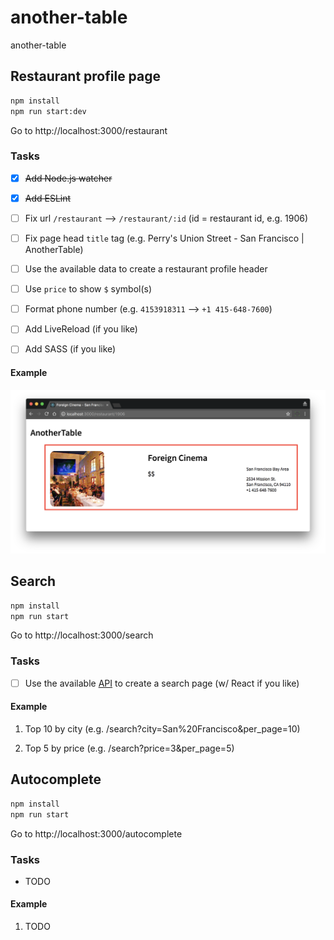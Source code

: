 # another-table

another-table

## Restaurant profile page

```bash
npm install
npm run start:dev
```

Go to http://localhost:3000/restaurant

### Tasks

- [X] ~~Add Node.js watcher~~

- [X] ~~Add ESLint~~

- [ ] Fix url `/restaurant` --> `/restaurant/:id` (id = restaurant id, e.g. 1906)

- [ ] Fix page head `title` tag (e.g. Perry's Union Street - San Francisco | AnotherTable)

- [ ] Use the available data to create a restaurant profile header

- [ ] Use `price` to show `$` symbol(s)

- [ ] Format phone number (e.g. `4153918311` --> `+1 415-648-7600`)

- [ ] Add LiveReload (if you like)

- [ ] Add SASS (if you like)

#### Example

![restaurant profile header](restaurant-profile-header.png "restaurant profile header")

## Search

```bash
npm install
npm run start
```

Go to http://localhost:3000/search

### Tasks

- [ ] Use the available [API](https://opentable.herokuapp.com) to create a search page (w/ React if you like)

#### Example

1. Top 10 by city (e.g. /search?city=San%20Francisco&per_page=10)

2. Top 5 by price (e.g. /search?price=3&per_page=5)

## Autocomplete

```bash
npm install
npm run start
```

Go to http://localhost:3000/autocomplete

### Tasks

- TODO

#### Example

1. TODO
